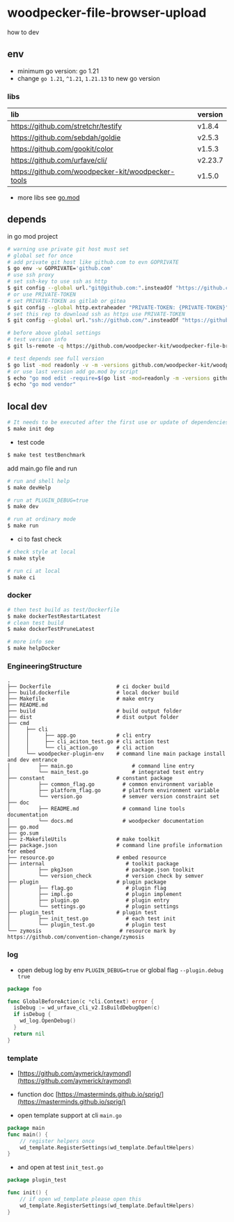 # woodpecker-file-browser-upload

how to dev

## env

- minimum go version: go 1.21
- change `go 1.21`, `^1.21`, `1.21.13` to new go version

### libs

| lib                                                | version |
|:---------------------------------------------------|:--------|
| https://github.com/stretchr/testify                | v1.8.4  |
| https://github.com/sebdah/goldie                   | v2.5.3  |
| https://github.com/gookit/color                    | v1.5.3  |
| https://github.com/urfave/cli/                     | v2.23.7 |
| https://github.com/woodpecker-kit/woodpecker-tools | v1.5.0  |

- more libs see [go.mod](https://github.com/woodpecker-kit/woodpecker-file-browser-upload/blob/main/go.mod)

## depends

in go mod project

```bash
# warning use private git host must set
# global set for once
# add private git host like github.com to evn GOPRIVATE
$ go env -w GOPRIVATE='github.com'
# use ssh proxy
# set ssh-key to use ssh as http
$ git config --global url."git@github.com:".insteadOf "https://github.com/"
# or use PRIVATE-TOKEN
# set PRIVATE-TOKEN as gitlab or gitea
$ git config --global http.extraheader "PRIVATE-TOKEN: {PRIVATE-TOKEN}"
# set this rep to download ssh as https use PRIVATE-TOKEN
$ git config --global url."ssh://github.com/".insteadOf "https://github.com/"

# before above global settings
# test version info
$ git ls-remote -q https://github.com/woodpecker-kit/woodpecker-file-browser-upload.git

# test depends see full version
$ go list -mod readonly -v -m -versions github.com/woodpecker-kit/woodpecker-file-browser-upload
# or use last version add go.mod by script
$ echo "go mod edit -require=$(go list -mod=readonly -m -versions github.com/woodpecker-kit/woodpecker-file-browser-upload | awk '{print $1 "@" $NF}')"
$ echo "go mod vendor"
```

## local dev

```bash
# It needs to be executed after the first use or update of dependencies.
$ make init dep
```

- test code

```bash
$ make test testBenchmark
```

add main.go file and run

```bash
# run and shell help
$ make devHelp

# run at PLUGIN_DEBUG=true
$ make dev

# run at ordinary mode
$ make run
```

- ci to fast check

```bash
# check style at local
$ make style

# run ci at local
$ make ci
```

### docker

```bash
# then test build as test/Dockerfile
$ make dockerTestRestartLatest
# clean test build
$ make dockerTestPruneLatest

# more info see
$ make helpDocker
```

### EngineeringStructure

```
.
├── Dockerfile                     # ci docker build
├── build.dockerfile               # local docker build
├── Makefile                       # make entry
├── README.md
├── build                          # build output folder
├── dist                           # dist output folder
├── cmd
│     ├── cli
│     │     ├── app.go             # cli entry
│     │     ├── cli_aciton_test.go # cli action test
│     │     └── cli_action.go      # cli action
│     └── woodpecker-plugin-env    # command line main package install and dev entrance
│         ├── main.go                   # command line entry
│         └── main_test.go              # integrated test entry
├── constant                       # constant package
│         ├── common_flag.go         # common environment variable
│         ├── platform_flag.go       # platform environment variable
│         └── version.go             # semver version constraint set
├── doc
│         ├── README.md              # command line tools documentation
│         └── docs.md                # woodpecker documentation
├── go.mod
├── go.sum
├── z-MakefileUtils                # make toolkit
├── package.json                   # command line profile information for embed
├── resource.go                    # embed resource
├── internal                          # toolkit package
│         ├── pkgJson                 # package.json toolkit
│         └── version_check           # version check by semver
├── plugin                         # plugin package
│         ├── flag.go                 # plugin flag
│         ├── impl.go                 # plugin implement
│         ├── plugin.go               # plugin entry
│         └── settings.go             # plugin settings
├── plugin_test                    # plugin test
│         ├── init_test.go            # each test init
│         └── plugin_test.go          # plugin test
└── zymosis                         # resource mark by https://github.com/convention-change/zymosis

```

### log

- open debug log by env `PLUGIN_DEBUG=true` or global flag `--plugin.debug true`

```go
package foo

func GlobalBeforeAction(c *cli.Context) error {
  isDebug := wd_urfave_cli_v2.IsBuildDebugOpen(c)
  if isDebug {
    wd_log.OpenDebug()
  }
  return nil
}
```

### template

- [https://github.com/aymerick/raymond](https://github.com/aymerick/raymond)
- function doc [https://masterminds.github.io/sprig/](https://masterminds.github.io/sprig/)

- open template support at cli `main.go`

```go
package main
func main() {
	// register helpers once
	wd_template.RegisterSettings(wd_template.DefaultHelpers)
}
```
- and open at test `init_test.go`

```go
package plugin_test

func init() {
	// if open wd_template please open this
	wd_template.RegisterSettings(wd_template.DefaultHelpers)
}
```